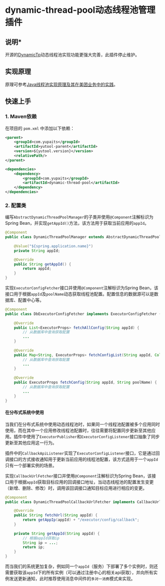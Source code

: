 # dynamic-thread-pool动态线程池管理插件

## 说明*
开源的[DynamicTp](https://dynamictp.cn/)动态线程池实现功能更强大完善，此插件停止维护。
## 实现原理
原理可参考[Java线程池实现原理及其在美团业务中的实践](https://tech.meituan.com/2020/04/02/java-pooling-pratice-in-meituan.html)。
## 快速上手
### 1. Maven依赖
在项目的 `pom.xml` 中添加以下依赖：
```xml
<parent>
    <groupId>com.yupaits</groupId>
    <artifactId>yutool-parent</artifactId>
    <version>${yutool.version}</version>
    <relativePath/>
</parent>

<dependencies>
    <dependency>
        <groupId>com.yupaits</groupId>
        <artifactId>dynamic-thread-pool</artifactId>
    </dependency>
</dependencies>
```
### 2. 配置类

编写`AbstractDynamicThreadPoolManager`的子类并使用`@Component`注解标识为Spring Bean，并实现`getAppId()`方法，该方法用于获取当前应用的`appId`。
```java
@Component
public class DynamicThreadPoolManager extends AbstractDynamicThreadPoolManager {
    
    @Value("${spring.application.name}")
    private String appId;

    @Override
    public String getAppId() {
        return appId;
    }
}
```
实现`ExecutorConfigFetcher`接口并使用`@Component`注解标识为Spring Bean，该接口用于根据`appId`及`poolName`动态获取线程池配置。配置信息的数据源可以是数据库、配置中心等。
```java
@Component
public class DbExecutorConfigFetcher implements ExecutorConfigFetcher {
    
    @Override
    public List<ExecutorProps> fetchAllConfig(String appId) {
        // 从数据库中查询获取配置
        ...
    }
    
    @Override
    public Map<String, ExecutorProps> fetchConfigList(String appId, Collection<String> poolNames) {
        // 从数据库中查询获取配置
        ...
    }
    
    @Override
    public ExecutorProps fetchConfig(String appId, String poolName) {
        // 从数据库中查询获取配置
        ...
    }
}
```
#### 在分布式系统中使用
当我们在分布式系统中使用动态线程池时，如果同一个线程池配置被多个应用同时使用，而在其中一个应用修改线程池配置时，往往需要将配置同步更新至其他应用。插件中使用了`ExecutorPublisher`和`ExecutorConfigListener`接口抽象了同步更新至其他应用这一行为。

插件中的`CallbackApiListener`实现了`ExecutorConfigListener`接口，它是通过回调接口的方式接收通知用于更新当前应用的线程池配置，该方式适用于一个`appId`只有一个部署实例的场景。

实现`CallbackUrlFetcher`接口并使用`@Component`注解标识为Spring Bean，该接口用于根据`appId`获取目标应用的回调接口地址，当动态线程池的配置发生变更（新增、删除、修改）时，调用该回调接口通知目标应用进行相应的变更。
```java
@Component
public class DynamicThreadPoolCallbackUrlFetcher implements CallbackUrlFetcher {

    @Override
    public String fetchUrl(String appId) {
        return getAppIp(appId) + "/executor/config/callback";
    }
    
    private String getAppId(String appId) {
        // 根据appId获取ip
        String ip = ...;
        return ip;
    }
}
```

而当我们的系统更加复杂，例如同一个`appId`（服务）下部署了多个实例时，则还需要获取该`appId`下的所有实例（可以通过注册中心的相关api获取），并向所有实例发送更新通知，此时推荐使用消息中间件的`多对一消费`模式来实现。

